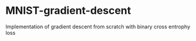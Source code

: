 # MNIST-gradient-descent
Implementation of gradient descent from scratch with binary cross entrophy loss
